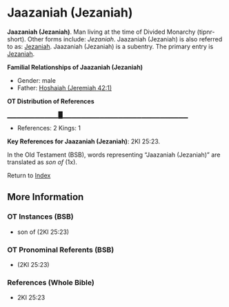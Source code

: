 # Jaazaniah (Jezaniah)
**Jaazaniah (Jezaniah)**. 
Man living at the time of Divided Monarchy (tipnr-short). 
Other forms include: 
*Jezaniah*. 
Jaazaniah (Jezaniah) is also referred to as: 
[Jezaniah](Jezaniah.md). 
Jaazaniah (Jezaniah) is a subentry. The primary entry is 
[Jezaniah](Jezaniah.md). 




**Familial Relationships of Jaazaniah (Jezaniah)**


* Gender: male
* Father: [Hoshaiah (Jeremiah 42:1)](Hoshaiah.2.md)


**OT Distribution of References**

▁▁▁▁▁▁▁▁▁▁▁█▁▁▁▁▁▁▁▁▁▁▁▁▁▁▁▁▁▁▁▁▁▁▁▁▁▁▁
* References: 2 Kings: 1



**Key References for Jaazaniah (Jezaniah)**: 
2KI 25:23. 


In the Old Testament (BSB), words representing “Jaazaniah (Jezaniah)” are translated as 
*son of* (1x). 




Return to [Index](00-Index.md)

## More Information

### OT Instances (BSB)

* son of (2KI 25:23)



### OT Pronominal Referents (BSB)

*  (2KI 25:23)



### References (Whole Bible)

* 2KI 25:23



